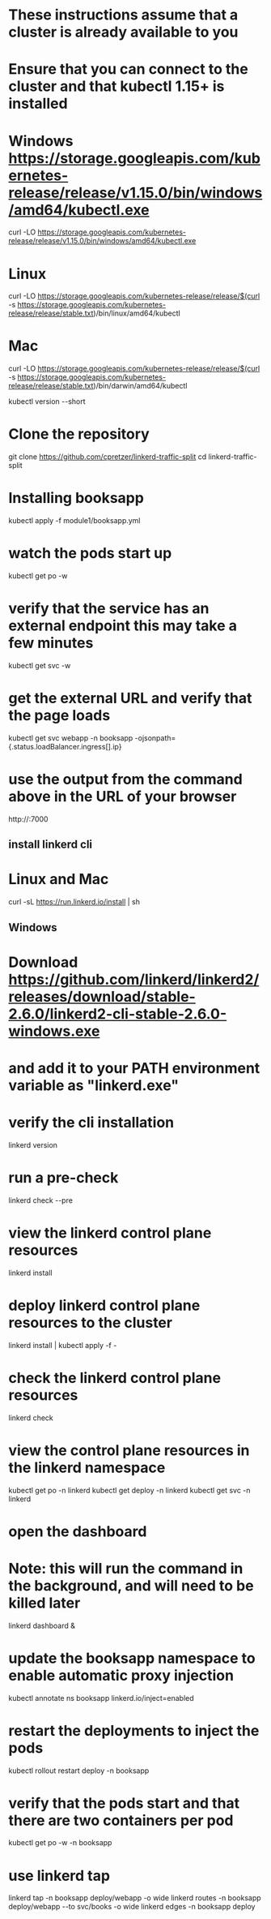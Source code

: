 # These instructions assume that a cluster is already available to you
# Ensure that you can connect to the cluster and that kubectl 1.15+ is installed

# Windows https://storage.googleapis.com/kubernetes-release/release/v1.15.0/bin/windows/amd64/kubectl.exe
curl -LO https://storage.googleapis.com/kubernetes-release/release/v1.15.0/bin/windows/amd64/kubectl.exe

# Linux
curl -LO https://storage.googleapis.com/kubernetes-release/release/$(curl -s https://storage.googleapis.com/kubernetes-release/release/stable.txt)/bin/linux/amd64/kubectl

# Mac
curl -LO https://storage.googleapis.com/kubernetes-release/release/$(curl -s https://storage.googleapis.com/kubernetes-release/release/stable.txt)/bin/darwin/amd64/kubectl

kubectl version --short

# Clone the repository
git clone https://github.com/cpretzer/linkerd-traffic-split
cd linkerd-traffic-split

# Installing booksapp
kubectl apply -f module1/booksapp.yml

# watch the pods start up
kubectl get po -w

# verify that the service has an external endpoint this may take a few minutes
kubectl get svc -w

# get the external URL and verify that the page loads
kubectl get svc webapp -n booksapp -ojsonpath={.status.loadBalancer.ingress[].ip}

# use the output from the command above in the URL of your browser
http://<output from command above>:7000

## install linkerd cli

# Linux and Mac
curl -sL https://run.linkerd.io/install | sh

## Windows
# Download https://github.com/linkerd/linkerd2/releases/download/stable-2.6.0/linkerd2-cli-stable-2.6.0-windows.exe
# and add it to your PATH environment variable as "linkerd.exe"

# verify the cli installation
linkerd version

# run a pre-check
linkerd check --pre

# view the linkerd control plane resources
linkerd install

# deploy linkerd control plane resources to the cluster
linkerd install | kubectl apply -f -

# check the linkerd control plane resources
linkerd check

# view the control plane resources in the linkerd namespace
kubectl get po -n linkerd
kubectl get deploy -n linkerd
kubectl get svc -n linkerd

# open the dashboard
# Note: this will run the command in the background, and will need to be killed later
linkerd dashboard &

# update the booksapp namespace to enable automatic proxy injection
kubectl annotate ns booksapp linkerd.io/inject=enabled

# restart the deployments to inject the pods
kubectl rollout restart deploy -n booksapp 

# verify that the pods start and that there are two containers per pod
kubectl get po -w -n booksapp

# use linkerd tap
linkerd tap -n booksapp deploy/webapp -o wide
linkerd routes -n booksapp deploy/webapp --to svc/books -o wide
linkerd edges -n booksapp deploy

